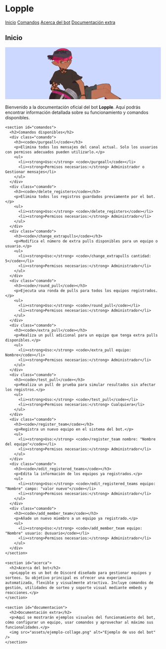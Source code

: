 <!DOCTYPE html>
<html lang="es">
<head>
  <meta charset="UTF-8" />
  <meta name="viewport" content="width=device-width, initial-scale=1.0" />
  <title>Lopple Bot - Documentación</title>
  <link rel="stylesheet" href="assets/style.css" />
</head>
<body>
  <div class="sidebar">
    <h1>Lopple</h1>
    <a href="#inicio">Inicio</a>
    <a href="#comandos">Comandos</a>
    <a href="#acerca">Acerca del bot</a>
    <a href="#documentacion">Documentación extra</a>
  </div>
  <div class="main">
    <section id="inicio">
      <h2>Inicio</h2>
      <img src="assets/banner.png" alt="Banner del bot" />
      <p>Bienvenido a la documentación oficial del bot <strong>Lopple</strong>. Aquí podrás encontrar información detallada sobre su funcionamiento y comandos disponibles.</p>
    </section>

    <section id="comandos">
      <h2>Comandos disponibles</h2>
      <div class="comando">
        <h3><code>/purgeall</code></h3>
        <p>Elimina todos los mensajes del canal actual. Solo los usuarios con permisos adecuados pueden utilizarlo.</p>
        <ul>
          <li><strong>Uso:</strong> <code>/purgeall</code></li>
          <li><strong>Permisos necesarios:</strong> Administrador o Gestionar mensajes</li>
        </ul>
      </div>
      <div class="comando">
        <h3><code>/delete_registers</code></h3>
        <p>Elimina todos los registros guardados previamente por el bot.</p>
        <ul>
          <li><strong>Uso:</strong> <code>/delete_registers</code></li>
          <li><strong>Permisos necesarios:</strong> Administrador</li>
        </ul>
      </div>
      <div class="comando">
        <h3><code>/change_extrapulls</code></h3>
        <p>Modifica el número de extra pulls disponibles para un equipo o usuario.</p>
        <ul>
          <li><strong>Uso:</strong> <code>/change_extrapulls cantidad: 5</code></li>
          <li><strong>Permisos necesarios:</strong> Administrador</li>
        </ul>
      </div>
      <div class="comando">
        <h3><code>/round_pull</code></h3>
        <p>Ejecuta una ronda de pulls para todos los equipos registrados.</p>
        <ul>
          <li><strong>Uso:</strong> <code>/round_pull</code></li>
          <li><strong>Permisos necesarios:</strong> Administrador</li>
        </ul>
      </div>
      <div class="comando">
        <h3><code>/extra_pull</code></h3>
        <p>Realiza un pull adicional para un equipo que tenga extra pulls disponibles.</p>
        <ul>
          <li><strong>Uso:</strong> <code>/extra_pull equipo: Nombre</code></li>
          <li><strong>Permisos necesarios:</strong> Administrador</li>
        </ul>
      </div>
      <div class="comando">
        <h3><code>/test_pull</code></h3>
        <p>Realiza un pull de prueba para simular resultados sin afectar los registros.</p>
        <ul>
          <li><strong>Uso:</strong> <code>/test_pull</code></li>
          <li><strong>Permisos necesarios:</strong> Cualquiera</li>
        </ul>
      </div>
      <div class="comando">
        <h3><code>/register_team</code></h3>
        <p>Registra un nuevo equipo en el sistema del bot.</p>
        <ul>
          <li><strong>Uso:</strong> <code>/register_team nombre: "Nombre del equipo"</code></li>
          <li><strong>Permisos necesarios:</strong> Administrador</li>
        </ul>
      </div>
      <div class="comando">
        <h3><code>/edit_registered_teams</code></h3>
        <p>Edita la información de los equipos ya registrados.</p>
        <ul>
          <li><strong>Uso:</strong> <code>/edit_registered_teams equipo: "Nombre" campo: "valor nuevo"</code></li>
          <li><strong>Permisos necesarios:</strong> Administrador</li>
        </ul>
      </div>
      <div class="comando">
        <h3><code>/add_member_team</code></h3>
        <p>Añade un nuevo miembro a un equipo ya registrado.</p>
        <ul>
          <li><strong>Uso:</strong> <code>/add_member_team equipo: "Nombre" usuario: @usuario</code></li>
          <li><strong>Permisos necesarios:</strong> Administrador</li>
        </ul>
      </div>
    </section>

    <section id="acerca">
      <h2>Acerca del bot</h2>
      <p>Lopple es un bot de Discord diseñado para gestionar equipos y sorteos. Su objetivo principal es ofrecer una experiencia automatizada, flexible y visualmente atractiva. Incluye comandos de gestión, utilidades de sorteo y soporte visual mediante embeds y reacciones.</p>
    </section>

    <section id="documentacion">
      <h2>Documentación extra</h2>
      <p>Aquí se mostrarán ejemplos visuales del funcionamiento del bot, cómo configurar un equipo, usar comandos y aprovechar al máximo sus funcionalidades.</p>
      <img src="assets/ejemplo-collage.png" alt="Ejemplo de uso del bot" />
    </section>
  </div>
</body>
</html>
